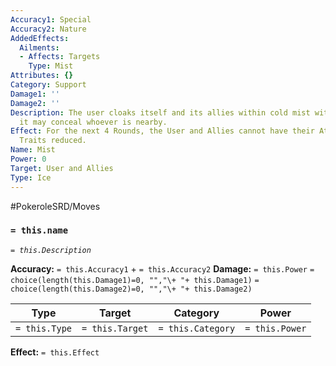 ```yaml
---
Accuracy1: Special
Accuracy2: Nature
AddedEffects:
  Ailments:
  - Affects: Targets
    Type: Mist
Attributes: {}
Category: Support
Damage1: ''
Damage2: ''
Description: The user cloaks itself and its allies within cold mist with mystic properties,
  it may conceal whoever is nearby.
Effect: For the next 4 Rounds, the User and Allies cannot have their Attributes or
  Traits reduced.
Name: Mist
Power: 0
Target: User and Allies
Type: Ice
---
```


#PokeroleSRD/Moves

### `= this.name`
*`= this.Description`*

**Accuracy:** `= this.Accuracy1` + `= this.Accuracy2`
**Damage:** `= this.Power` `= choice(length(this.Damage1)=0, "","\+ "+ this.Damage1)` `= choice(length(this.Damage2)=0, "","\+ "+ this.Damage2)`

| Type          | Target          | Category          | Power          |
| ------------- | --------------- | ----------------  | -------------- |
| `= this.Type` | `= this.Target` | `= this.Category` | `= this.Power` | 

**Effect:** `= this.Effect`